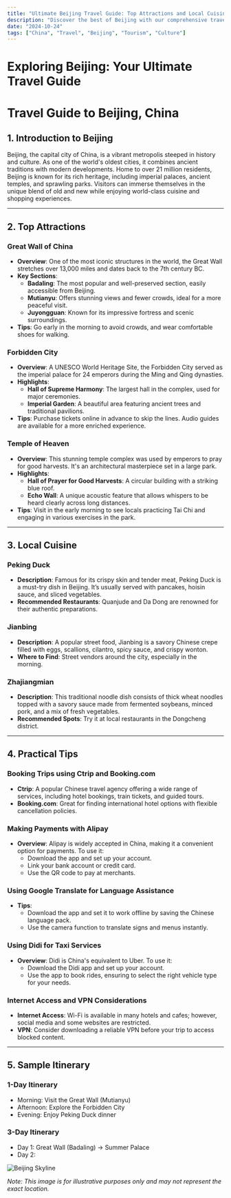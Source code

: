 ```yaml
---
title: "Ultimate Beijing Travel Guide: Top Attractions and Local Cuisine"
description: "Discover the best of Beijing with our comprehensive travel guide. Explore top attractions, savor local cuisine, and get insider tips for an unforgettable Chinese adventure."
date: "2024-10-24"
tags: ["China", "Travel", "Beijing", "Tourism", "Culture"]
---
```


# Exploring Beijing: Your Ultimate Travel Guide

# Travel Guide to Beijing, China

## 1. Introduction to Beijing

Beijing, the capital city of China, is a vibrant metropolis steeped in history and culture. As one of the world's oldest cities, it combines ancient traditions with modern developments. Home to over 21 million residents, Beijing is known for its rich heritage, including imperial palaces, ancient temples, and sprawling parks. Visitors can immerse themselves in the unique blend of old and new while enjoying world-class cuisine and shopping experiences.

---

## 2. Top Attractions

### Great Wall of China

- **Overview**: One of the most iconic structures in the world, the Great Wall stretches over 13,000 miles and dates back to the 7th century BC. 
- **Key Sections**:
  - **Badaling**: The most popular and well-preserved section, easily accessible from Beijing.
  - **Mutianyu**: Offers stunning views and fewer crowds, ideal for a more peaceful visit.
  - **Juyongguan**: Known for its impressive fortress and scenic surroundings.
- **Tips**: Go early in the morning to avoid crowds, and wear comfortable shoes for walking.

### Forbidden City

- **Overview**: A UNESCO World Heritage Site, the Forbidden City served as the imperial palace for 24 emperors during the Ming and Qing dynasties.
- **Highlights**:
  - **Hall of Supreme Harmony**: The largest hall in the complex, used for major ceremonies.
  - **Imperial Garden**: A beautiful area featuring ancient trees and traditional pavilions.
- **Tips**: Purchase tickets online in advance to skip the lines. Audio guides are available for a more enriched experience.

### Temple of Heaven

- **Overview**: This stunning temple complex was used by emperors to pray for good harvests. It's an architectural masterpiece set in a large park.
- **Highlights**:
  - **Hall of Prayer for Good Harvests**: A circular building with a striking blue roof.
  - **Echo Wall**: A unique acoustic feature that allows whispers to be heard clearly across long distances.
- **Tips**: Visit in the early morning to see locals practicing Tai Chi and engaging in various exercises in the park.

---

## 3. Local Cuisine

### Peking Duck

- **Description**: Famous for its crispy skin and tender meat, Peking Duck is a must-try dish in Beijing. It’s usually served with pancakes, hoisin sauce, and sliced vegetables.
- **Recommended Restaurants**: Quanjude and Da Dong are renowned for their authentic preparations.

### Jianbing

- **Description**: A popular street food, Jianbing is a savory Chinese crepe filled with eggs, scallions, cilantro, spicy sauce, and crispy wonton.
- **Where to Find**: Street vendors around the city, especially in the morning.

### Zhajiangmian

- **Description**: This traditional noodle dish consists of thick wheat noodles topped with a savory sauce made from fermented soybeans, minced pork, and a mix of fresh vegetables.
- **Recommended Spots**: Try it at local restaurants in the Dongcheng district.

---

## 4. Practical Tips

### Booking Trips using Ctrip and Booking.com

- **Ctrip**: A popular Chinese travel agency offering a wide range of services, including hotel bookings, train tickets, and guided tours.
- **Booking.com**: Great for finding international hotel options with flexible cancellation policies.

### Making Payments with Alipay

- **Overview**: Alipay is widely accepted in China, making it a convenient option for payments. To use it:
  - Download the app and set up your account.
  - Link your bank account or credit card.
  - Use the QR code to pay at merchants.

### Using Google Translate for Language Assistance

- **Tips**:
  - Download the app and set it to work offline by saving the Chinese language pack.
  - Use the camera function to translate signs and menus instantly.

### Using Didi for Taxi Services

- **Overview**: Didi is China's equivalent to Uber. To use it:
  - Download the Didi app and set up your account.
  - Use the app to book rides, ensuring to select the right vehicle type for your needs.

### Internet Access and VPN Considerations

- **Internet Access**: Wi-Fi is available in many hotels and cafes; however, social media and some websites are restricted.
- **VPN**: Consider downloading a reliable VPN before your trip to access blocked content.

---

## 5. Sample Itinerary

### 1-Day Itinerary

- Morning: Visit the Great Wall (Mutianyu)
- Afternoon: Explore the Forbidden City
- Evening: Enjoy Peking Duck dinner

### 3-Day Itinerary

- Day 1: Great Wall (Badaling) → Summer Palace
- Day 2:

<img src="https://source.unsplash.com/1600x900/?Beijing,cityscape" alt="Beijing Skyline" loading="lazy">

*Note: This image is for illustrative purposes only and may not represent the exact location.*

